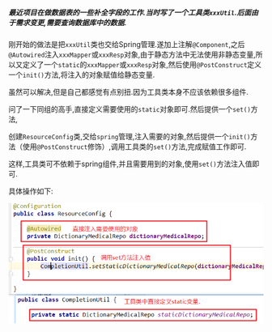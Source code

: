 ##### 最近项目在做数据表的一些补全字段的工作.当时写了一个工具类`xxxUtil`.后面由于需求变更,需要查询数据库中的数据.

 刚开始的做法是把`xxxUtil`类也交给Spring管理.遂加上注解`@Component`,之后`@Autowired`注入`xxxMapper`或`xxxResp`对象,由于静态方法中无法使用非静态变量,所以又定义了一个`static`的`xxxMapper`或`xxxResp`对象,然后使用`@PostConstruct`定义一个`init()`方法,将注入的对象赋值给静态变量.

虽然可以解决,但是自己都感觉有点别扭.因为工具类本身不应该依赖很多组件.

问了一下同组的高手,直接定义需要使用的`static`对象即可.然后提供一个`set()`方法,

创建`ResourceConfig`类,交给`spring`管理,注入需要的对象,然后提供一个`init()`方法（使用`@PostConstruct`修饰）,调用工具类的`set()`方法,完成赋值工作即可.

这样,工具类可不依赖于spring组件,并且需要用到的对象,使用`set()`方法注入值即可.

具体操作如下:

![](https://github.com/zhaowenxu/java_markdown_doc/raw/master/images/static_field.png?raw=true)

